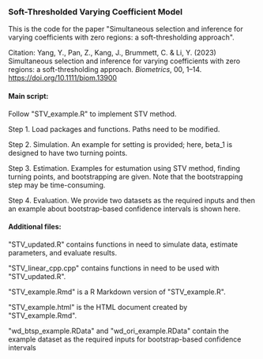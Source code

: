 ### Soft-Thresholded Varying Coefficient Model

This is the code for the paper "Simultaneous selection and inference for varying coefficients with zero regions: a soft-thresholding approach".

Citation: Yang, Y., Pan, Z., Kang, J., Brummett, C. & Li, Y. (2023) Simultaneous selection and inference for varying coefficients with zero regions: a soft-thresholding approach. *Biometrics*, 00, 1–14. https://doi.org/10.1111/biom.13900

#### **Main script:**

Follow "STV_example.R" to implement STV method.

Step 1. Load packages and functions. Paths need to be modified.

Step 2. Simulation. An example for setting is provided; here, beta_1 is designed to have two turning points.

Step 3. Estimation. Examples for estumation using STV method, finding turning points, and bootstrapping are given. Note that the bootstrapping step may be time-consuming.

Step 4. Evaluation. We provide two datasets as the required inputs and then an example about bootstrap-based confidence intervals is shown here.

#### **Additional files:**

"STV_updated.R" contains functions in need to simulate data, estimate parameters, and evaluate results.

"STV_linear_cpp.cpp" contains functions in need to be used with "STV_updated.R".

"STV_example.Rmd" is a R Markdown version of "STV_example.R".

"STV_example.html" is the HTML document created by "STV_example.Rmd".

"wd_btsp_example.RData" and "wd_ori_example.RData" contain the example dataset as the required inputs for bootstrap-based confidence intervals
